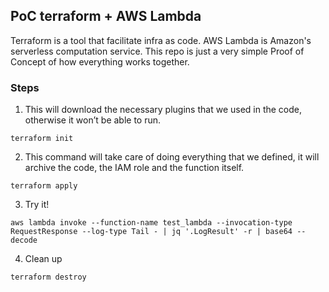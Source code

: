 ## PoC terraform + AWS Lambda

Terraform is a tool that facilitate infra as code. AWS Lambda is Amazon's serverless computation service. This repo is just a very simple Proof of Concept of how everything works together.

### Steps

1. This will download the necessary plugins that we used in the code, otherwise it won’t be able to run.

`terraform init`

2. This command will take care of doing everything that we defined, it will archive the code, the IAM role and the function itself.

`terraform apply`

3. Try it!

`aws lambda invoke --function-name test_lambda --invocation-type RequestResponse --log-type Tail - | jq '.LogResult' -r | base64 --decode`

4. Clean up

`terraform destroy`
